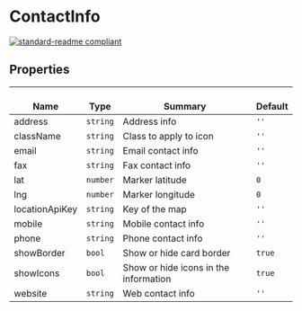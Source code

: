 # ContactInfo
  [![standard-readme compliant](https://img.shields.io/badge/standard--readme-OK-green.svg?style=flat-square)](https://github.com/RichardLitt/standard-readme)
  

  ## Properties
  | </br>Name | </br>Type | </br>Summary | </br>Default | 
| ---- | ---- | ---- | ---- |
| address | `string` | Address info | `''` |
| className | `string` | Class to apply to icon | `''` |
| email | `string` | Email contact info | `''` |
| fax | `string` | Fax contact info | `''` |
| lat | `number` | Marker latitude | `0` |
| lng | `number` | Marker longitude | `0` |
| locationApiKey | `string` | Key of the map | `''` |
| mobile | `string` | Mobile contact info | `''` |
| phone | `string` | Phone contact info | `''` |
| showBorder | `bool` | Show or hide card border | `true` |
| showIcons | `bool` | Show or hide icons in the information | `true` |
| website | `string` | Web contact info | `''` |